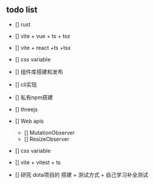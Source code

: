 ## todo list

- [] rust
- [] vite + vue + ts + tsx
- [] vite + react +ts +tsx
- [] css variable
- [] 组件库搭建和发布
- [] cli实现
- [] 私有npm搭建
- [] threejs 
- [] Web apis
  - [] MutationObserver
  - [] ResizeObserver
- [] css variable

- [] vite + vitest + ts 
- [] 研究 dota项目的 搭建 + 测试方式 + 自己学习补全测试